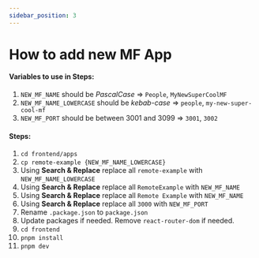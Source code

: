 ```yaml
---
sidebar_position: 3
---
```


# How to add new MF App

#### Variables to use in Steps:

1. `NEW_MF_NAME` should be _PascalCase_ => `People`, `MyNewSuperCoolMF`
2. `NEW_MF_NAME_LOWERCASE` should be _kebab-case_ => `people`, `my-new-super-cool-mf`
3. `NEW_MF_PORT` should be between 3001 and 3099 => `3001`, `3002`

#### Steps:

1. `cd frontend/apps`
2. `cp remote-example {NEW_MF_NAME_LOWERCASE}`
3. Using **Search & Replace** replace all `remote-example` with `NEW_MF_NAME_LOWERCASE`
4. Using **Search & Replace** replace all `RemoteExample` with `NEW_MF_NAME`
5. Using **Search & Replace** replace all `Remote Example` with `NEW_MF_NAME`
6. Using **Search & Replace** replace all `3000` with `NEW_MF_PORT`
7. Rename `.package.json` to `package.json`
8. Update packages if needed. Remove `react-router-dom` if needed.
9. `cd frontend`
10. `pnpm install`
11. `pnpm dev`
